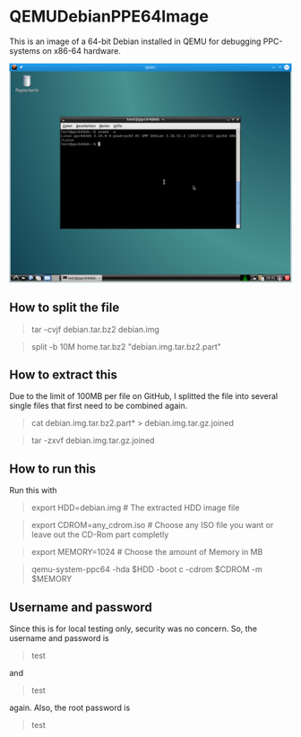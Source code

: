 # QEMUDebianPPE64Image

This is an image of a 64-bit Debian installed in QEMU for debugging PPC-systems on x86-64 hardware.

![Screenshot of PPC64 Debian](screenshot.png?raw=true "Screenshot")

## How to split the file

> tar -cvjf debian.tar.bz2 debian.img

> split -b 10M home.tar.bz2 "debian.img.tar.bz2.part"

## How to extract this

Due to the limit of 100MB per file on GitHub, I splitted the file into several single files that first
need to be combined again.

> cat debian.img.tar.bz2.part* > debian.img.tar.gz.joined

> tar -zxvf debian.img.tar.gz.joined

## How to run this

Run this with

> export HDD=debian.img         # The extracted HDD image file

> export CDROM=any_cdrom.iso    # Choose any ISO file you want or leave out the CD-Rom part completly

> export MEMORY=1024            # Choose the amount of Memory in MB

> qemu-system-ppc64 -hda $HDD -boot c -cdrom $CDROM -m $MEMORY

## Username and password

Since this is for local testing only, security was no concern. So, the username and password is 

> test

and 

> test

again. Also, the root password is 

> test
